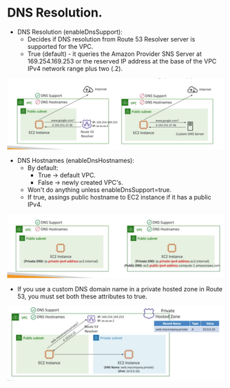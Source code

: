 # **DNS Resolution.**

* DNS Resolution (enableDnsSupport):
    * Decides if DNS resolution from Route 53 Resolver server is supported for the VPC.
    * True (default) - it queries the Amazon Provider SNS Server at 169.254.169.253 or the reserved IP address at the base of the VPC IPv4 network range plus two (.2).

<img src='./images/DNSResolution.png'>

* DNS Hostnames (enableDnsHostnames):
    * By default:
        * True -> default VPC.
        * False -> newly created VPC's.
    * Won't do anything unless enableDnsSupport=true.
    * If true, assings public hostname to EC2 instance if it has a public IPv4.

<img src='./images/DNSHostname.png'>

* If you use a custom DNS domain name in a private hosted zone in Route 53, you must set both these attributes to true.

<img src='./images/CustomDNSHostnameInPrivateSubnet.png'>